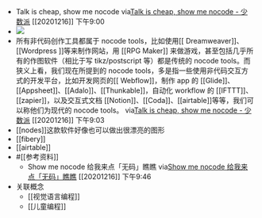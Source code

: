 - Talk is cheap, show me nocode
via[Talk is cheap, show me nocode - 少数派](https://sspai.com/post/58814)
[[20201216]] 下午9:00
- ![](https://firebasestorage.googleapis.com/v0/b/firescript-577a2.appspot.com/o/imgs%2Fapp%2Fxinyiheng%2F2kfCjleHmr.png?alt=media&token=645c5887-8308-410e-bb64-b9371b2e6fd8)
- 所有非代码创作工具都属于 nocode tools，比如使用[[ Dreamweaver]]、[[Wordpress ]]等来制作网站，用 [[RPG Maker]] 来做游戏，甚至包括几乎所有的作图软件（相比于写 tikz/postscript 等）都是传统的 nocode tools。而狭义上看，我们现在所提到的 nocode tools，多是指一些使用非代码交互方式的开发平台，比如开发网页的[[ Webflow]]，制作 app 的 [[Glide]]、[[Appsheet]]、[[Adalo]]、[[Thunkable]]，自动化 workflow 的 [[IFTTT]]、[[zapier]]，以及交互式文档 [[Notion]]、[[Coda]]、[[airtable]]等等，我们可以称他们为现代的 nocode tools。
via[Talk is cheap, show me nocode - 少数派](https://sspai.com/post/58814)
[[20201216]] 下午9:03
- [[nodes]]这款软件好像也可以做出很漂亮的图形
- [[fibery]]
- [[airtable]]
- #[[参考资料]]
    - Show me nocode 给我来点「无码」瞧瞧
via[Show me nocode 给我来点「无码」瞧瞧](https://showmenocode.com/)
[[20201216]] 下午9:46
- 关联概念
    - [[视觉语言编程]]
    - [[儿童编程]]
